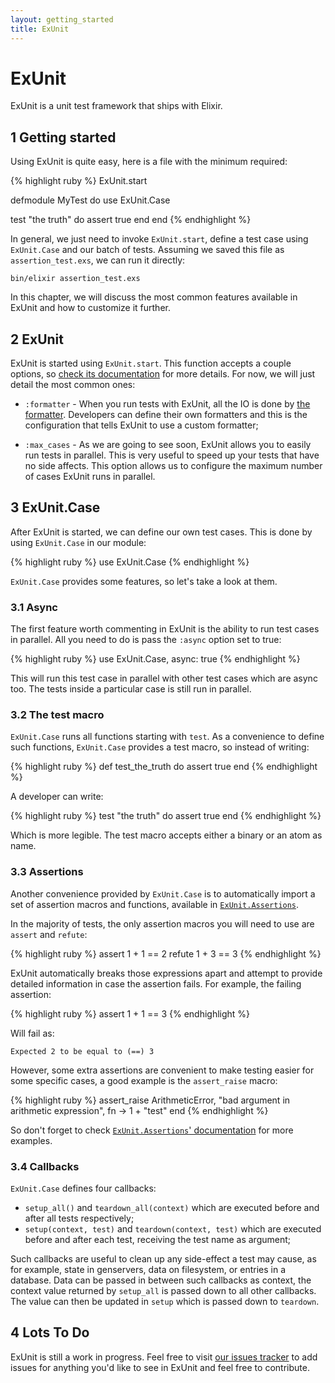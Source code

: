 ```yaml
---
layout: getting_started
title: ExUnit
---
```


# ExUnit

ExUnit is a unit test framework that ships with Elixir.

## 1 Getting started

Using ExUnit is quite easy, here is a file with the minimum required:

{% highlight ruby %}
ExUnit.start

defmodule MyTest do
  use ExUnit.Case

  test "the truth" do
    assert true
  end
end
{% endhighlight %}

In general, we just need to invoke `ExUnit.start`, define a test case using `ExUnit.Case` and our batch of tests. Assuming we saved this file as `assertion_test.exs`, we can run it directly:

    bin/elixir assertion_test.exs

In this chapter, we will discuss the most common features available in ExUnit and how to customize it further.

## 2 ExUnit

ExUnit is started using `ExUnit.start`. This function accepts a couple options, so [check its documentation](/docs/stable/ExUnit.html) for more details. For now, we will just detail the most common ones:

* `:formatter` - When you run tests with ExUnit, all the IO is done by [the formatter](https://github.com/elixir-lang/elixir/blob/master/lib/ex_unit/lib/ex_unit/formatter.ex). Developers can define their own formatters and this is the configuration that tells ExUnit to use a custom formatter;

* `:max_cases` - As we are going to see soon, ExUnit allows you to easily run tests in parallel. This is very useful to speed up your tests that have no side affects. This option allows us to configure the maximum number of cases ExUnit runs in parallel.

## 3 ExUnit.Case

After ExUnit is started, we can define our own test cases. This is done by using `ExUnit.Case` in our module:

{% highlight ruby %}
use ExUnit.Case
{% endhighlight %}

`ExUnit.Case` provides some features, so let's take a look at them.

### 3.1 Async

The first feature worth commenting in ExUnit is the ability to run test cases in parallel. All you need to do is pass the `:async` option set to true:

{% highlight ruby %}
use ExUnit.Case, async: true
{% endhighlight %}

This will run this test case in parallel with other test cases which are async too. The tests inside a particular case is still run in parallel.

### 3.2 The test macro

`ExUnit.Case` runs all functions starting with `test`. As a convenience to define such functions, `ExUnit.Case` provides a test macro, so instead of writing:

{% highlight ruby %}
def test_the_truth do
  assert true
end
{% endhighlight %}

A developer can write:

{% highlight ruby %}
test "the truth" do
  assert true
end
{% endhighlight %}

Which is more legible. The test macro accepts either a binary or an atom as name.

### 3.3 Assertions

Another convenience provided by `ExUnit.Case` is to automatically import a set of assertion macros and functions, available in [`ExUnit.Assertions`](/docs/stable/ExUnit.Assertions.html).

In the majority of tests, the only assertion macros you will need to use are `assert` and `refute`:

{% highlight ruby %}
assert 1 + 1 == 2
refute 1 + 3 == 3
{% endhighlight %}

ExUnit automatically breaks those expressions apart and attempt to provide detailed information in case the assertion fails. For example, the failing assertion:

{% highlight ruby %}
assert 1 + 1 == 3
{% endhighlight %}

Will fail as:

    Expected 2 to be equal to (==) 3

However, some extra assertions are convenient to make testing easier for some specific cases, a good example is the `assert_raise` macro:

{% highlight ruby %}
assert_raise ArithmeticError, "bad argument in arithmetic expression", fn ->
  1 + "test"
end
{% endhighlight %}

So don't forget to check [`ExUnit.Assertions`' documentation](/docs/stable/ExUnit.Assertions.html) for more examples.

### 3.4 Callbacks

`ExUnit.Case` defines four callbacks:

* `setup_all()` and `teardown_all(context)` which are executed before and after all tests respectively;
* `setup(context, test)` and `teardown(context, test)` which are executed before and after each test, receiving
the test name as argument;

Such callbacks are useful to clean up any side-effect a test may cause, as for example, state in genservers, data on filesystem, or entries in a database. Data can be passed in between such callbacks as context, the context value returned by `setup_all` is passed down to all other callbacks. The value can then be updated in `setup` which is passed down to `teardown`.

## 4 Lots To Do

ExUnit is still a work in progress. Feel free to visit [our issues tracker](https://github.com/elixir-lang/elixir/issues) to add issues for anything you'd like to see in ExUnit and feel free to contribute.